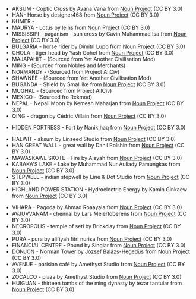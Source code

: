 
* AKSUM - Coptic Cross by Avana Vana from <a href="https://thenounproject.com/browse/icons/term/coptic-cross/" target="_blank" title="Coptic Cross Icons">Noun Project</a> (CC BY 3.0)
* HAN- Horse by designer468 from <a href="https://thenounproject.com/browse/icons/term/horse/" target="_blank" title="Horse Icons">Noun Project</a> (CC BY 3.0)
* KHMER - 
* MAURYA - Lotus by leins from <a href="https://thenounproject.com/browse/icons/term/lotus/" target="_blank" title="Lotus Icons">Noun Project</a> (CC BY 3.0)
* MISSISSIPI - paganism - sun cross by Gavin Muhammad Isa from <a href="https://thenounproject.com/browse/icons/term/paganism-sun-cross/" target="_blank" title="paganism - sun cross Icons">Noun Project</a> (CC BY 3.0)
* BULGARIA - horse rider by Dimitri Lupo from <a href="https://thenounproject.com/browse/icons/term/horse-rider/" target="_blank" title="horse rider Icons">Noun Project</a> (CC BY 3.0)
* CHOLA - tiger head by Yash Gohel from <a href="https://thenounproject.com/browse/icons/term/tiger-head/" target="_blank" title="tiger head Icons">Noun Project</a> (CC BY 3.0)
* MAJAPAHIT - (Sourced from Yet Another Civilisation Mod)
* MING - (Sourced from Nobles and Merchants)
* NORMANDY - (Sourced from Project AllCiv)
* SHAWNEE - (Sourced from Yet Another Civilisation Mod)
* BUGANDA - Shield by Smalllike from <a href="https://thenounproject.com/browse/icons/term/shield/" target="_blank" title="Shield Icons">Noun Project</a> (CC BY 3.0)
* MUGHAL - (Sourced from Project AllCiv)
* MEXICO - (Sourced fro Rekmod)
* NEPAL - Nepali Moon by Kemesh Maharjan from <a href="https://thenounproject.com/browse/icons/term/nepali-moon/" target="_blank" title="Nepali Moon Icons">Noun Project</a> (CC BY 3.0)
* QING - dragon by Cédric Villain from <a href="https://thenounproject.com/browse/icons/term/dragon/" target="_blank" title="dragon Icons">Noun Project</a> (CC BY 3.0)

- HIDDEN FORTRESS - Fort by Nanik haq from <a href="https://thenounproject.com/browse/icons/term/fort/" target="_blank" title="Fort Icons">Noun Project</a> (CC BY 3.0)
* HALWIT - aksum by Linseed Studio from <a href="https://thenounproject.com/browse/icons/term/aksum/" target="_blank" title="aksum Icons">Noun Project</a> (CC BY 3.0)
* HAN GREAT WALL - great wall by Danil Polshin from <a href="https://thenounproject.com/browse/icons/term/great-wall/" target="_blank" title="great wall Icons">Noun Project</a> (CC BY 3.0)
* MAWASKAWE SKOTE - Fire by Aisyah from <a href="https://thenounproject.com/browse/icons/term/fire/" target="_blank" title="Fire Icons">Noun Project</a> (CC BY 3.0)
* KABAKA'S LAKE - Lake by Muhammad Nur Auliady Pamungkas from <a href="https://thenounproject.com/browse/icons/term/lake/" target="_blank" title="Lake Icons">Noun Project</a> (CC BY 3.0)
* STEPWELL - indian stepwell by Line & Dot Studio from <a href="https://thenounproject.com/browse/icons/term/indian-stepwell/" target="_blank" title="indian stepwell Icons">Noun Project</a> (CC BY 3.0)
* HIGHLAND POWER STATION - Hydroelectric Energy by Kamin Ginkaew from <a href="https://thenounproject.com/browse/icons/term/hydroelectric-energy/" target="_blank" title="Hydroelectric Energy Icons">Noun Project</a> (CC BY 3.0)



- VIHARA - Pagoda by Ahmad Roaayala from <a href="https://thenounproject.com/browse/icons/term/pagoda/" target="_blank" title="Pagoda Icons">Noun Project</a> (CC BY 3.0)
- AVJUVVANAM - chennai by Lars Meiertoberens from <a href="https://thenounproject.com/browse/icons/term/chennai/" target="_blank" title="chennai Icons">Noun Project</a> (CC BY 3.0)
- NECROPOLIS - temple of seti by Brickclay from <a href="https://thenounproject.com/browse/icons/term/temple-of-seti/" target="_blank" title="temple of seti Icons">Noun Project</a> (CC BY 3.0)
- PURA - pura by alifiyah fitri nurisa from <a href="https://thenounproject.com/browse/icons/term/pura/" target="_blank" title="pura Icons">Noun Project</a> (CC BY 3.0)
- FINANCIAL CENTRE - Pound by Singlar from <a href="https://thenounproject.com/browse/icons/term/pound/" target="_blank" title="Pound Icons">Noun Project</a> (CC BY 3.0)
- DONJON - Norman Tower by József Balázs-Hegedüs from <a href="https://thenounproject.com/browse/icons/term/norman-tower/" target="_blank" title="Norman Tower Icons">Noun Project</a> (CC BY 3.0)
- AVENUE - parisian café by Amethyst Studio from <a href="https://thenounproject.com/browse/icons/term/parisian-cafe/" target="_blank" title="parisian café Icons">Noun Project</a> (CC BY 3.0)
- ZOCALCO - plaza by Amethyst Studio from <a href="https://thenounproject.com/browse/icons/term/plaza/" target="_blank" title="plaza Icons">Noun Project</a> (CC BY 3.0)
- HUIGUAN - thirteen tombs of the ming dynasty by tezar tantular from <a href="https://thenounproject.com/browse/icons/term/thirteen-tombs-of-the-ming-dynasty/" target="_blank" title="thirteen tombs of the ming dynasty Icons">Noun Project</a> (CC BY 3.0)
